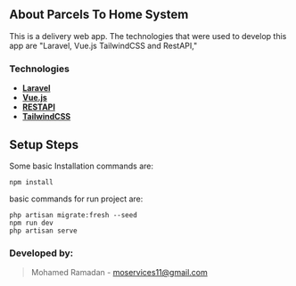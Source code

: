 ## About Parcels To Home System

This is a delivery web app. 
The technologies that were used to develop this app are "Laravel, Vue.js TailwindCSS and RestAPI,"

### Technologies

- **[Laravel](https://laravel.com/docs/8.x)**
- **[Vue.js](https://vuejs.org/v2/guide/)**
- **[RESTAPI](https://)**
- **[TailwindCSS](https://tailwindcss.com/docs/guides/laravel)**

## Setup Steps

Some basic Installation commands are:
```
npm install
```

basic commands for run project are:
```
php artisan migrate:fresh --seed
npm run dev
php artisan serve
```



### Developed by:
> Mohamed Ramadan -
> moservices11@gmail.com